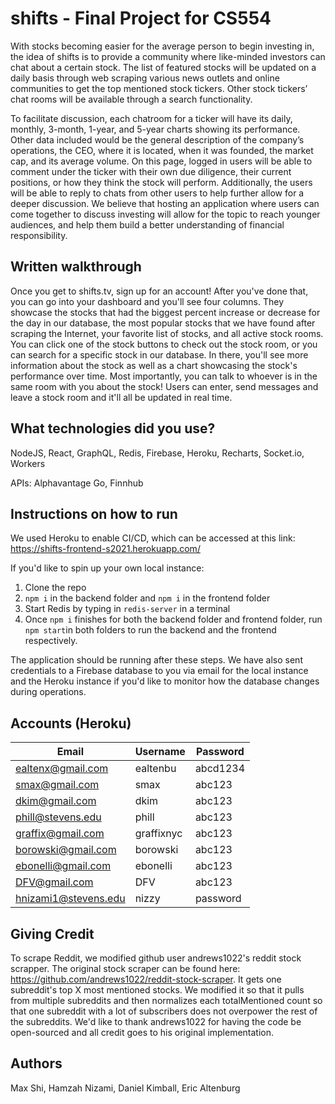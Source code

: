 # shifts - Final Project for CS554

With stocks becoming easier for the average person to begin investing in, the idea of shifts is to provide a community where like-minded investors can chat about a certain stock. The list of featured stocks will be updated on a daily basis through web scraping various news outlets and online communities to get the top mentioned stock tickers. Other stock tickers’ chat rooms will be available through a search functionality.

To facilitate discussion, each chatroom for a ticker will have its daily, monthly, 3-month, 1-year, and 5-year charts showing its performance. Other data included would be the general description of the company’s operations, the CEO, where it is located, when it was founded, the market cap, and its average volume. On this page, logged in users will be able to comment under the ticker with their own due diligence, their current positions, or how they think the stock will perform. Additionally, the users will be able to reply to chats from other users to help further allow for a deeper discussion. We believe that hosting an application where users can come together to discuss investing will allow for the topic to reach younger audiences, and help them build a better understanding of financial responsibility.

## Written walkthrough 

Once you get to shifts.tv, sign up for an account! After you've done that, you can go into your dashboard and you'll see four columns. They showcase the stocks that had the biggest percent increase or decrease for the day in our database, the most popular stocks that we have found after scraping the Internet, your favorite list of stocks, and all active stock rooms. You can click one of the stock buttons to check out the stock room, or you can search for a specific stock in our database. In there, you'll see more information about the stock as well as a chart showcasing the stock's performance over time. Most importantly, you can talk to whoever is in the same room with you about the stock! Users can enter, send messages and leave a stock room and it'll all be updated in real time.

## What technologies did you use? 

NodeJS, React, GraphQL, Redis, Firebase, Heroku, Recharts, Socket.io, Workers

APIs: Alphavantage Go, Finnhub

## Instructions on how to run

We used Heroku to enable CI/CD, which can be accessed at this link: https://shifts-frontend-s2021.herokuapp.com/ 

If you'd like to spin up your own local instance: 

1. Clone the repo
2. ```npm i``` in the backend folder and ```npm i``` in the frontend folder
3. Start Redis by typing in ```redis-server``` in a terminal 
4. Once ```npm i``` finishes for both the backend folder and frontend folder, run ```npm start```in both folders to run the backend and the frontend respectively. 

The application should be running after these steps. We have also sent credentials to a Firebase database to you via email for the local instance and the Heroku instance if you'd like to monitor how the database changes during operations.

## Accounts (Heroku)

|        Email         |  Username  | Password |
|----------------------|------------|----------|
| ealtenx@gmail.com    | ealtenbu   | abcd1234 |
| smax@gmail.com       | smax       | abc123   |
| dkim@gmail.com       | dkim       | abc123   |
| phill@stevens.edu    | phill      | abc123   |
| graffix@gmail.com    | graffixnyc | abc123   |
| borowski@gmail.com   | borowski   | abc123   |
| ebonelli@gmail.com   | ebonelli   | abc123   |
| DFV@gmail.com        | DFV        | abc123   |
| hnizami1@stevens.edu | nizzy      | password |


## Giving Credit 
To scrape Reddit, we modified github user andrews1022's reddit stock scrapper. The original stock scraper can be found here: https://github.com/andrews1022/reddit-stock-scraper. It gets one subreddit's top X most mentioned stocks. We modified it so that it pulls from multiple subreddits and then normalizes each totalMentioned count so that one subreddit with a lot of subscribers does not overpower the rest of the subreddits. We'd like to thank andrews1022 for having the code be open-sourced and all credit goes to his original implementation. 


## Authors 
Max Shi, Hamzah Nizami, Daniel Kimball, Eric Altenburg
